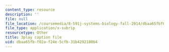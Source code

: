 ```yaml
---
content_type: resource
description: ''
file: null
file_location: /coursemedia/8-591j-systems-biology-fall-2014/dbaa65fbf02af24e5cfb31b4292180b4_gc3O2sKIsX4.srt
file_type: application/x-subrip
resourcetype: Other
title: 3play caption file
uid: dbaa65fb-f02a-f24e-5cfb-31b4292180b4
---
```

